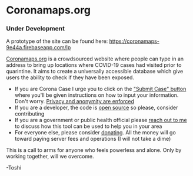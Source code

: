 # Coronamaps.org

### Under Development

A prototype of the site can be found here:
https://coronamaps-9e44a.firebaseapp.com/lp

[Coronamaps.org](https://coronamaps.org) is a crowdsourced website where people can type in an address to bring up locations where COVID-19 cases had visited prior to quarintine. It aims to create a universally accessible database which give users the ability to check if they have been exposed.

-   If you are Corona Case I urge you to click on the ["Submit Case" button](https://coronamaps.org/submit) where you'll be given instructions on how to input your information. Don't worry. [Privacy and anonymity are enforced](https://coronamaps.org/privacy)
-   If you are a developer, the code is [open source](https://github.com/mundanelunacy/coronamaps) so please, consider contributing
-   If you are a government or public health official please [reach out to me](https://coronamaps.org/official) to discuss how this tool can be used to help you in your area
-   For everyone else, please consider [donating](https://paypal.com). All the money will go toward paying server fees and operations (I will not take a dime)

This is a call to arms for anyone who feels powerless and alone. Only by working together, will we overcome.

-Toshi
